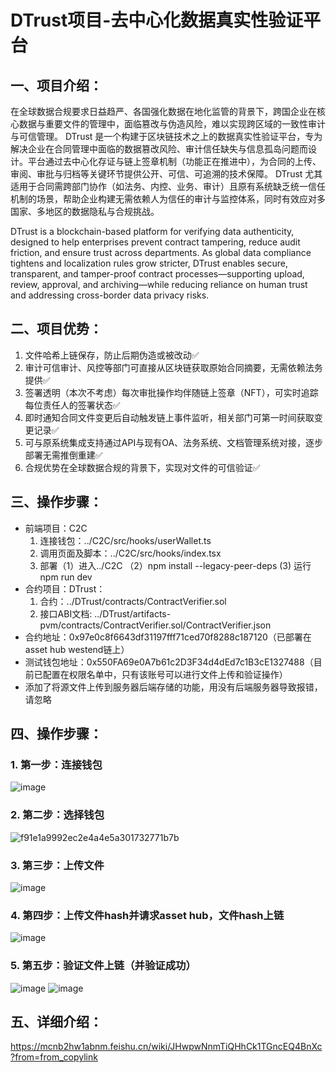 # DTrust项目-去中心化数据真实性验证平台

## 一、项目介绍：

在全球数据合规要求日益趋严、各国强化数据在地化监管的背景下，跨国企业在核心数据与重要文件的管理中，面临篡改与伪造风险，难以实现跨区域的一致性审计与可信管理。
DTrust 是一个构建于区块链技术之上的数据真实性验证平台，专为解决企业在合同管理中面临的数据篡改风险、审计信任缺失与信息孤岛问题而设计。平台通过去中心化存证与链上签章机制（功能正在推进中），为合同的上传、审阅、审批与归档等关键环节提供公开、可信、可追溯的技术保障。
DTrust 尤其适用于合同需跨部门协作（如法务、内控、业务、审计）且原有系统缺乏统一信任机制的场景，帮助企业构建无需依赖人为信任的审计与监控体系，同时有效应对多国家、多地区的数据隐私与合规挑战。

DTrust is a blockchain-based platform for verifying data authenticity, designed to help enterprises prevent contract tampering, reduce audit friction, and ensure trust across departments.
As global data compliance tightens and localization rules grow stricter, DTrust enables secure, transparent, and tamper-proof contract processes—supporting upload, review, approval, and archiving—while reducing reliance on human trust and addressing cross-border data privacy risks.

## 二、项目优势：

1. 文件哈希上链保存，防止后期伪造或被改动✅ 
2. 审计可信审计、风控等部门可直接从区块链获取原始合同摘要，无需依赖法务提供✅ 
3. 签署透明（本次不考虑）每次审批操作均伴随链上签章（NFT），可实时追踪每位责任人的签署状态✅ 
4. 即时通知合同文件变更后自动触发链上事件监听，相关部门可第一时间获取变更记录✅ 
5. 可与原系统集成支持通过API与现有OA、法务系统、文档管理系统对接，逐步部署无需推倒重建✅ 
6. 合规优势在全球数据合规的背景下，实现对文件的可信验证✅ 

## 三、操作步骤：
* 前端项目：C2C
    1. 连接钱包：../C2C/src/hooks/userWallet.ts
    2. 调用页面及脚本：../C2C/src/hooks/index.tsx
    3. 部署（1）进入../C2C （2）npm install --legacy-peer-deps (3) 运行 npm run dev 
 * 合约项目：DTrust：
    1. 合约：../DTrust/contracts/ContractVerifier.sol
    2. 接口ABI文档: ../DTrust/artifacts-pvm/contracts/ContractVerifier.sol/ContractVerifier.json
* 合约地址：0x97e0c8f6643df31197fff71ced70f8288c187120（已部署在 asset hub westend链上）
* 测试钱包地址：0x550FA69e0A7b61c2D3F34d4dEd7c1B3cE1327488（目前已配置在权限名单中，只有该账号可以进行文件上传和验证操作）
* 添加了将源文件上传到服务器后端存储的功能，用没有后端服务器导致报错，请忽略
  

## 四、操作步骤：
### 1. 第一步：连接钱包
   ![image](https://github.com/user-attachments/assets/95bcb008-7e50-4b8b-84db-bb2ebd6f4971)

### 2. 第二步：选择钱包
   ![f91e1a9992ec2e4a4e5a301732771b7b](https://github.com/user-attachments/assets/3a546baa-e9ee-4532-a110-17c6d528b84b)

### 3. 第三步：上传文件
   ![image](https://github.com/user-attachments/assets/38c29649-844a-45c4-8927-c205eb2c7e1b)

### 4. 第四步：上传文件hash并请求asset hub，文件hash上链
   ![image](https://github.com/user-attachments/assets/b844c563-a7fc-49f1-9edb-9d29705ad1c7)

### 5. 第五步：验证文件上链（并验证成功）
   ![image](https://github.com/user-attachments/assets/31e81cfd-6b00-412c-8b60-6df722eab1b8)
   ![image](https://github.com/user-attachments/assets/0437df05-ea31-47a3-8978-dc74a086a27d)


## 五、详细介绍：

https://mcnb2hw1abnm.feishu.cn/wiki/JHwpwNnmTiQHhCk1TGncEQ4BnXc?from=from_copylink
